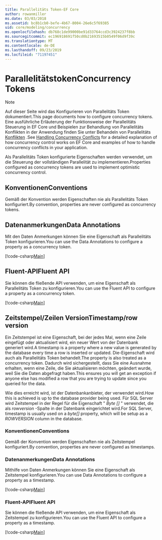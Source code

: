 ```yaml
---
title: Parallelitäts Token-EF Core
author: rowanmiller
ms.date: 03/03/2018
ms.assetid: bc8b1cb0-befe-4b67-8004-26e6c5f69385
uid: core/modeling/concurrency
ms.openlocfilehash: db768c1de99000be91d33764ccd3c3924237f8bb
ms.sourcegitcommit: ec196918691f50cd0b21693515b0549f06d9f39c
ms.translationtype: MT
ms.contentlocale: de-DE
ms.lasthandoff: 09/23/2019
ms.locfileid: "71197451"
---
```

# <a name="concurrency-tokens"></a><span data-ttu-id="28548-102">Parallelitätstoken</span><span class="sxs-lookup"><span data-stu-id="28548-102">Concurrency Tokens</span></span>

> [!NOTE]
> <span data-ttu-id="28548-103">Auf dieser Seite wird das Konfigurieren von Parallelitäts Token dokumentiert.</span><span class="sxs-lookup"><span data-stu-id="28548-103">This page documents how to configure concurrency tokens.</span></span> <span data-ttu-id="28548-104">Eine ausführliche Erläuterung der Funktionsweise der Parallelitäts Steuerung in EF Core und Beispielen zur Behandlung von Parallelitäts Konflikten in der Anwendung finden Sie unter Behandeln von Parallelitäts [Konflikten](../saving/concurrency.md) .</span><span class="sxs-lookup"><span data-stu-id="28548-104">See [Handling Concurrency Conflicts](../saving/concurrency.md) for a detailed explanation of how concurrency control works on EF Core and examples of how to handle concurrency conflicts in your application.</span></span>

<span data-ttu-id="28548-105">Als Parallelitäts Token konfigurierte Eigenschaften werden verwendet, um die Steuerung der vollständigen Parallelität zu implementieren.</span><span class="sxs-lookup"><span data-stu-id="28548-105">Properties configured as concurrency tokens are used to implement optimistic concurrency control.</span></span>

## <a name="conventions"></a><span data-ttu-id="28548-106">Konventionen</span><span class="sxs-lookup"><span data-stu-id="28548-106">Conventions</span></span>

<span data-ttu-id="28548-107">Gemäß der Konvention werden Eigenschaften nie als Parallelitäts Token konfiguriert.</span><span class="sxs-lookup"><span data-stu-id="28548-107">By convention, properties are never configured as concurrency tokens.</span></span>

## <a name="data-annotations"></a><span data-ttu-id="28548-108">Datenanmerkungen</span><span class="sxs-lookup"><span data-stu-id="28548-108">Data Annotations</span></span>

<span data-ttu-id="28548-109">Mit den Daten Anmerkungen können Sie eine Eigenschaft als Parallelitäts Token konfigurieren.</span><span class="sxs-lookup"><span data-stu-id="28548-109">You can use the Data Annotations to configure a property as a concurrency token.</span></span>

[!code-csharp[Main](../../../samples/core/Modeling/DataAnnotations/Concurrency.cs#ConfigureConcurrencyAnnotations)]

## <a name="fluent-api"></a><span data-ttu-id="28548-110">Fluent-API</span><span class="sxs-lookup"><span data-stu-id="28548-110">Fluent API</span></span>

<span data-ttu-id="28548-111">Sie können die fließende API verwenden, um eine Eigenschaft als Parallelitäts Token zu konfigurieren.</span><span class="sxs-lookup"><span data-stu-id="28548-111">You can use the Fluent API to configure a property as a concurrency token.</span></span>

[!code-csharp[Main](../../../samples/core/Modeling/FluentAPI/Concurrency.cs#ConfigureConcurrencyFluent)]

## <a name="timestamprow-version"></a><span data-ttu-id="28548-112">Zeitstempel/Zeilen Version</span><span class="sxs-lookup"><span data-stu-id="28548-112">Timestamp/row version</span></span>

<span data-ttu-id="28548-113">Ein Zeitstempel ist eine Eigenschaft, bei der jedes Mal, wenn eine Zeile eingefügt oder aktualisiert wird, ein neuer Wert von der Datenbank generiert wird.</span><span class="sxs-lookup"><span data-stu-id="28548-113">A timestamp is a property where a new value is generated by the database every time a row is inserted or updated.</span></span> <span data-ttu-id="28548-114">Die-Eigenschaft wird auch als Parallelitäts Token behandelt.</span><span class="sxs-lookup"><span data-stu-id="28548-114">The property is also treated as a concurrency token.</span></span> <span data-ttu-id="28548-115">Dadurch wird sichergestellt, dass Sie eine Ausnahme erhalten, wenn eine Zeile, die Sie aktualisieren möchten, geändert wurde, weil Sie die Daten abgefragt haben.</span><span class="sxs-lookup"><span data-stu-id="28548-115">This ensures you will get an exception if anyone else has modified a row that you are trying to update since you queried for the data.</span></span>

<span data-ttu-id="28548-116">Wie dies erreicht wird, ist der Datenbankanbieter, der verwendet wird.</span><span class="sxs-lookup"><span data-stu-id="28548-116">How this is achieved is up to the database provider being used.</span></span> <span data-ttu-id="28548-117">Für SQL Server wird Zeitstempel in der Regel für die Eigenschaft " *Byte []* " verwendet, die als *rowversion* -Spalte in der Datenbank eingerichtet wird.</span><span class="sxs-lookup"><span data-stu-id="28548-117">For SQL Server, timestamp is usually used on a *byte[]* property, which will be setup as a *ROWVERSION* column in the database.</span></span>

### <a name="conventions"></a><span data-ttu-id="28548-118">Konventionen</span><span class="sxs-lookup"><span data-stu-id="28548-118">Conventions</span></span>

<span data-ttu-id="28548-119">Gemäß der Konvention werden Eigenschaften nie als Zeitstempel konfiguriert.</span><span class="sxs-lookup"><span data-stu-id="28548-119">By convention, properties are never configured as timestamps.</span></span>

### <a name="data-annotations"></a><span data-ttu-id="28548-120">Datenanmerkungen</span><span class="sxs-lookup"><span data-stu-id="28548-120">Data Annotations</span></span>

<span data-ttu-id="28548-121">Mithilfe von Daten Anmerkungen können Sie eine Eigenschaft als Zeitstempel konfigurieren.</span><span class="sxs-lookup"><span data-stu-id="28548-121">You can use Data Annotations to configure a property as a timestamp.</span></span>

[!code-csharp[Main](../../../samples/core/Modeling/DataAnnotations/Timestamp.cs#ConfigureTimestampAnnotations)]

### <a name="fluent-api"></a><span data-ttu-id="28548-122">Fluent-API</span><span class="sxs-lookup"><span data-stu-id="28548-122">Fluent API</span></span>

<span data-ttu-id="28548-123">Sie können die fließende API verwenden, um eine Eigenschaft als Zeitstempel zu konfigurieren.</span><span class="sxs-lookup"><span data-stu-id="28548-123">You can use the Fluent API to configure a property as a timestamp.</span></span>

[!code-csharp[Main](../../../samples/core/Modeling/FluentAPI/Timestamp.cs#ConfigureTimestampFluent)]
